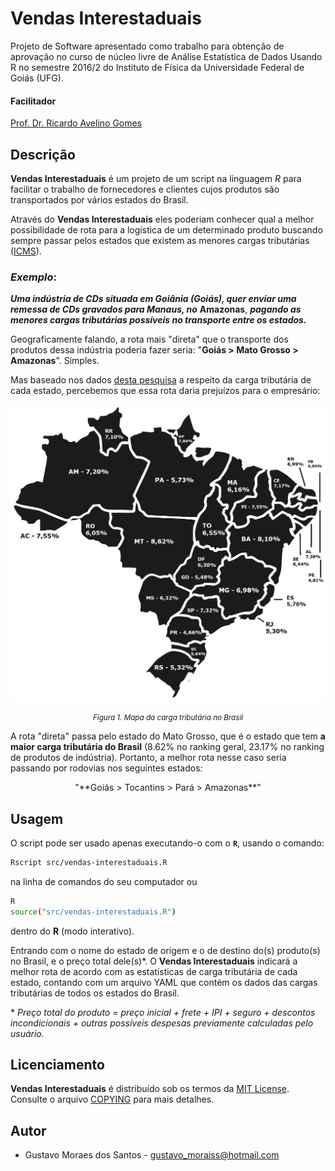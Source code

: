 Vendas Interestaduais
=====================
Projeto de Software apresentado como trabalho para obtenção de aprovação no curso de núcleo livre de Análise Estatística de Dados Usando R no semestre 2016/2 do Instituto de Física da Universidade Federal de Goiás (UFG).

#### Facilitador

[Prof. Dr. Ricardo Avelino Gomes](mailto:ragomes@ufg.br)

Descrição
---------
**Vendas Interestaduais** é um projeto de um script na linguagem *R* para facilitar o trabalho de fornecedores e clientes cujos produtos são transportados por vários estados do Brasil.

Através do **Vendas Interestaduais** eles poderiam conhecer qual a melhor possibilidade de rota para a logística de um determinado produto buscando sempre passar pelos estados que existem as menores cargas tributárias ([ICMS](https://pt.wikipedia.org/wiki/Imposto_sobre_Circula%C3%A7%C3%A3o_de_Mercadorias_e_Servi%C3%A7os)).

### *Exemplo*:

***Uma indústria de CDs situada em Goiânia (Goiás), quer enviar uma remessa de CDs gravados para Manaus, no*** **Amazonas**, ***pagando as menores cargas tributárias possíveis no transporte entre os estados.***

Geograficamente falando, a rota mais "direta" que o transporte dos produtos dessa indústria poderia fazer seria: "**Goiás > Mato Grosso > Amazonas**". Simples.

Mas baseado nos dados [desta pesquisa](http://arquivos.portaldaindustria.com.br/app/conteudo_24/2014/05/12/438/1909-TributaosobreMPE.pdf) a respeito da carga tributária de cada estado, percebemos que essa rota daria prejuízos para o empresário:

![Mapa da carga tributária no Brasil](assets/images/mapa-carga-tributaria-brasil.png)
*<small><center>Figura 1. Mapa da carga tributária no Brasil</center></small>*

A rota "direta" passa pelo estado do Mato Grosso, que é o estado que tem **a maior carga tributária do Brasil** (8.62% no ranking geral, 23.17% no ranking de produtos de indústria). Portanto, a melhor rota nesse caso seria passando por rodovias nos seguintes estados:

<center>
"**Goiás > Tocantins > Pará > Amazonas**"
</center>

Usagem
------
O script pode ser usado apenas executando-o com o **`R`**, usando o comando:

```sh
Rscript src/vendas-interestaduais.R
```

na linha de comandos do seu computador ou

```sh
R
source("src/vendas-interestaduais.R")
```
dentro do **R** (modo interativo).

Entrando com o nome do estado de origem e o de destino do(s) produto(s) no Brasil, e o preço total dele(s)&ast;. O **Vendas Interestaduais** indicará a melhor rota de acordo com as estatísticas de carga tributária de cada estado, contando com um arquivo YAML que contém os dados das cargas tributárias de todos os estados do Brasil.

&ast; _Preço total do produto = preço inicial + frete + IPI + seguro + descontos incondicionais + outras possíveis despesas previamente calculadas pelo usuário._

Licenciamento
-------------
**Vendas Interestaduais** é distribuído sob os termos da [MIT License](https://opensource.org/licenses/MIT). Consulte o arquivo [COPYING](./COPYING) para mais detalhes.

Autor
-----
 * Gustavo Moraes dos Santos - <gustavo_moraiss@hotmail.com>
